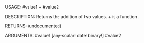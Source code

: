 USAGE:
     #value1 + #value2

DESCRIPTION:
     Returns the addition of two values.
     + is a function .

RETURNS:
    (undocumented)

ARGUMENTS:
    #value1 [any-scalar! date! binary!]
    #value2
